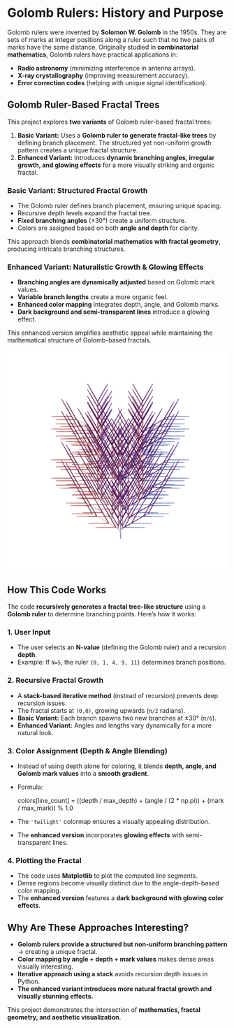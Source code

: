 # Golomb Rulers: History and Purpose  

Golomb rulers were invented by **Solomon W. Golomb** in the 1950s. They are sets of marks at integer positions along a ruler such that no two pairs of marks have the same distance. Originally studied in **combinatorial mathematics**, Golomb rulers have practical applications in:  

- **Radio astronomy** (minimizing interference in antenna arrays).  
- **X-ray crystallography** (improving measurement accuracy).  
- **Error correction codes** (helping with unique signal identification).  

## Golomb Ruler-Based Fractal Trees  

This project explores **two variants** of Golomb ruler-based fractal trees:  

1. **Basic Variant:** Uses a **Golomb ruler to generate fractal-like trees** by defining branch placement. The structured yet non-uniform growth pattern creates a unique fractal structure.  
2. **Enhanced Variant:** Introduces **dynamic branching angles, irregular growth, and glowing effects** for a more visually striking and organic fractal.  

### Basic Variant: Structured Fractal Growth  

- The Golomb ruler defines branch placement, ensuring unique spacing.  
- Recursive depth levels expand the fractal tree.  
- **Fixed branching angles** (±30°) create a uniform structure.  
- Colors are assigned based on both **angle and depth** for clarity.  

This approach blends **combinatorial mathematics with fractal geometry**, producing intricate branching structures.  

### Enhanced Variant: Naturalistic Growth & Glowing Effects  

- **Branching angles are dynamically adjusted** based on Golomb mark values.  
- **Variable branch lengths** create a more organic feel.  
- **Enhanced color mapping** integrates depth, angle, and Golomb marks.  
- **Dark background and semi-transparent lines** introduce a glowing effect.  

This enhanced version amplifies aesthetic appeal while maintaining the mathematical structure of Golomb-based fractals.  

![Golomb](golomb.png)  

## How This Code Works  

The code **recursively generates a fractal tree-like structure** using a **Golomb ruler** to determine branching points. Here’s how it works:

### 1. User Input  

- The user selects an **N-value** (defining the Golomb ruler) and a recursion **depth**.  
- Example: If `N=5`, the ruler `{0, 1, 4, 9, 11}` determines branch positions.  

### 2. Recursive Fractal Growth  

- A **stack-based iterative method** (instead of recursion) prevents deep recursion issues.  
- The fractal starts at `(0,0)`, growing upwards (`π/2` radians).  
- **Basic Variant:** Each branch spawns two new branches at ±30° (`π/6`).  
- **Enhanced Variant:** Angles and lengths vary dynamically for a more natural look.  

### 3. Color Assignment (Depth & Angle Blending)  

- Instead of using depth alone for coloring, it blends **depth, angle, and Golomb mark values** into a **smooth gradient**.  
- Formula:  

    colors[line_count] = ((depth / max_depth) + (angle / (2 * np.pi)) + (mark / max_mark)) % 1.0  

- The `'twilight'` colormap ensures a visually appealing distribution.  
- The **enhanced version** incorporates **glowing effects** with semi-transparent lines.  

### 4. Plotting the Fractal  

- The code uses **Matplotlib** to plot the computed line segments.  
- Dense regions become visually distinct due to the angle-depth-based color mapping.  
- The **enhanced version** features a **dark background with glowing color effects**.  

## Why Are These Approaches Interesting?  

- **Golomb rulers provide a structured but non-uniform branching pattern** → creating a unique fractal.  
- **Color mapping by angle + depth + mark values** makes dense areas visually interesting.  
- **Iterative approach using a stack** avoids recursion depth issues in Python.  
- **The enhanced variant introduces more natural fractal growth and visually stunning effects.**  

This project demonstrates the intersection of **mathematics, fractal geometry, and aesthetic visualization**.
